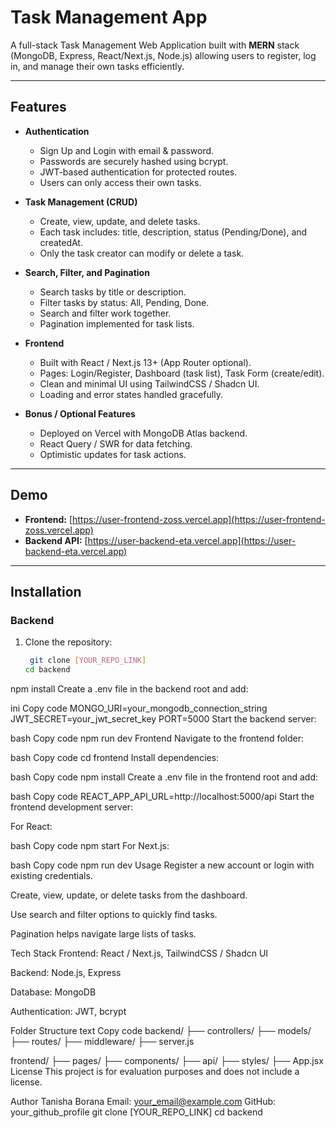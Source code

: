 # Task Management App

A full-stack Task Management Web Application built with **MERN** stack (MongoDB, Express, React/Next.js, Node.js) allowing users to register, log in, and manage their own tasks efficiently.  

---

## Features

- **Authentication**
  - Sign Up and Login with email & password.
  - Passwords are securely hashed using bcrypt.
  - JWT-based authentication for protected routes.
  - Users can only access their own tasks.

- **Task Management (CRUD)**
  - Create, view, update, and delete tasks.
  - Each task includes: title, description, status (Pending/Done), and createdAt.
  - Only the task creator can modify or delete a task.

- **Search, Filter, and Pagination**
  - Search tasks by title or description.
  - Filter tasks by status: All, Pending, Done.
  - Search and filter work together.
  - Pagination implemented for task lists.

- **Frontend**
  - Built with React / Next.js 13+ (App Router optional).
  - Pages: Login/Register, Dashboard (task list), Task Form (create/edit).
  - Clean and minimal UI using TailwindCSS / Shadcn UI.
  - Loading and error states handled gracefully.

- **Bonus / Optional Features**
  - Deployed on Vercel with MongoDB Atlas backend.
  - React Query / SWR for data fetching.
  - Optimistic updates for task actions.

---

## Demo

- **Frontend:** [https://user-frontend-zoss.vercel.app](https://user-frontend-zoss.vercel.app)  
- **Backend API:** [https://user-backend-eta.vercel.app](https://user-backend-eta.vercel.app)  

---

## Installation

### Backend

1. Clone the repository:
   ```bash
    git clone [YOUR_REPO_LINK]
   cd backend
   ```
  npm install
Create a .env file in the backend root and add:

ini
Copy code
MONGO_URI=your_mongodb_connection_string
JWT_SECRET=your_jwt_secret_key
PORT=5000
Start the backend server:

bash
Copy code
npm run dev
Frontend
Navigate to the frontend folder:

bash
Copy code
cd frontend
Install dependencies:

bash
Copy code
npm install
Create a .env file in the frontend root and add:

bash
Copy code
REACT_APP_API_URL=http://localhost:5000/api
Start the frontend development server:

For React:

bash
Copy code
npm start
For Next.js:

bash
Copy code
npm run dev
Usage
Register a new account or login with existing credentials.

Create, view, update, or delete tasks from the dashboard.

Use search and filter options to quickly find tasks.

Pagination helps navigate large lists of tasks.

Tech Stack
Frontend: React / Next.js, TailwindCSS / Shadcn UI

Backend: Node.js, Express

Database: MongoDB

Authentication: JWT, bcrypt

Folder Structure
text
Copy code
backend/
├── controllers/
├── models/
├── routes/
├── middleware/
├── server.js

frontend/
├── pages/
├── components/
├── api/
├── styles/
├── App.jsx
License
This project is for evaluation purposes and does not include a license.

Author
Tanisha Borana
Email: your_email@example.com
GitHub: your_github_profile 
   git clone [YOUR_REPO_LINK]
   cd backend
